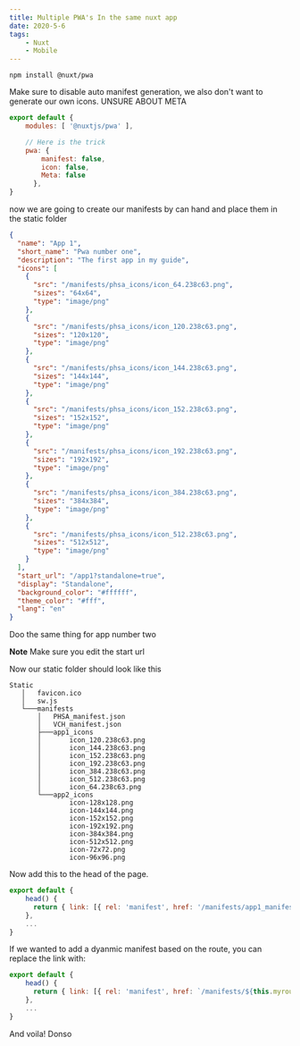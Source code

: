 ```yaml
---
title: Multiple PWA's In the same nuxt app
date: 2020-5-6
tags:
    - Nuxt
    - Mobile
---
```

```
npm install @nuxt/pwa
```

Make sure to disable auto manifest generation, we also don't want to generate our own icons.  UNSURE ABOUT META
```js
export default {
    modules: [ '@nuxtjs/pwa' ],

    // Here is the trick
    pwa: {
        manifest: false,
        icon: false,
        Meta: false
      },
}
```
now we are going to create our manifests by can hand and place them in the static folder
```json
{
  "name": "App 1",
  "short_name": "Pwa number one",
  "description": "The first app in my guide",
  "icons": [
    {
      "src": "/manifests/phsa_icons/icon_64.238c63.png",
      "sizes": "64x64",
      "type": "image/png"
    },
    {
      "src": "/manifests/phsa_icons/icon_120.238c63.png",
      "sizes": "120x120",
      "type": "image/png"
    },
    {
      "src": "/manifests/phsa_icons/icon_144.238c63.png",
      "sizes": "144x144",
      "type": "image/png"
    },
    {
      "src": "/manifests/phsa_icons/icon_152.238c63.png",
      "sizes": "152x152",
      "type": "image/png"
    },
    {
      "src": "/manifests/phsa_icons/icon_192.238c63.png",
      "sizes": "192x192",
      "type": "image/png"
    },
    {
      "src": "/manifests/phsa_icons/icon_384.238c63.png",
      "sizes": "384x384",
      "type": "image/png"
    },
    {
      "src": "/manifests/phsa_icons/icon_512.238c63.png",
      "sizes": "512x512",
      "type": "image/png"
    }
  ],
  "start_url": "/app1?standalone=true",
  "display": "Standalone",
  "background_color": "#ffffff",
  "theme_color": "#fff",
  "lang": "en"
}
```
Doo the same thing for app number two

**Note** Make sure you edit the start url

Now our static folder should look like this
```
Static
   │   favicon.ico
   │   sw.js
   └───manifests
       │   PHSA_manifest.json
       │   VCH_manifest.json
       ├───app1_icons
       │       icon_120.238c63.png
       │       icon_144.238c63.png
       │       icon_152.238c63.png
       │       icon_192.238c63.png
       │       icon_384.238c63.png
       │       icon_512.238c63.png
       │       icon_64.238c63.png
       └───app2_icons
               icon-128x128.png
               icon-144x144.png
               icon-152x152.png
               icon-192x192.png
               icon-384x384.png
               icon-512x512.png
               icon-72x72.png
               icon-96x96.png
```
Now add this to the head of the page.
```js
export default {
    head() {
      return { link: [{ rel: 'manifest', href: '/manifests/app1_manifest.json' }] }
    },
    ...
}
```
If we wanted to add a dyanmic manifest based on the route, you can replace the link with:
```js
export default {
    head() {
      return { link: [{ rel: 'manifest', href: `/manifests/${this.myroute}_manifest.json` }] }
    },
    ...
}
```
And voila!
Donso
